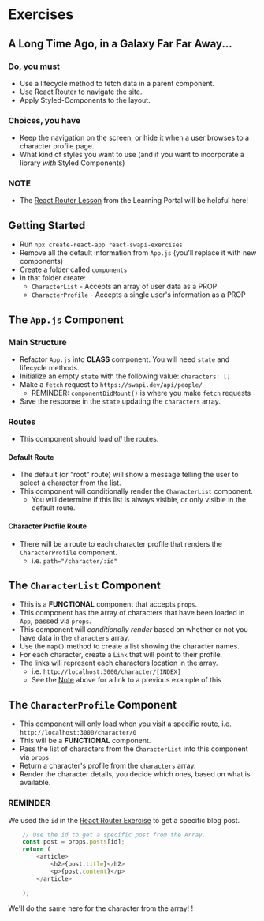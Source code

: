 # Exercises

## A Long Time Ago, in a Galaxy Far Far Away...

### Do, you must

* Use a lifecycle method to fetch data in a parent component.
* Use React Router to navigate the site.
* Apply Styled-Components to the layout.

### Choices, you have

* Keep the navigation on the screen, or hide it when a user browses to a character profile page.
* What kind of styles you want to use (and if you want to incorporate a library _with_ Styled Components)

### NOTE

* The [React Router Lesson](https://learn.digitalcrafts.com/immersive/lessons/full-stack-frameworks/react-router/#blog-posts-list-and-detail) from the Learning Portal will be helpful here!

## Getting Started

* Run `npx create-react-app react-swapi-exercises`
* Remove all the default information from `App.js` (you'll replace it with new components)
* Create a folder called `components`
* In that folder create:
  * `CharacterList` - Accepts an array of user data as a PROP
  * `CharacterProfile` - Accepts a single user's information as a PROP

## The `App.js` Component

### Main Structure

* Refactor `App.js` into **CLASS** component. You will need `state` and lifecycle methods.
* Initialize an empty `state` with the following value: `characters: []`
* Make a `fetch` request to `https://swapi.dev/api/people/`
  * REMINDER: `componentDidMount()` is where you make `fetch` requests
* Save the response in the `state` updating the `characters` array.

### Routes

* This component should load _all_ the routes.

#### Default Route

* The default (or "root" route) will show a message telling the user to select a character from the list.
* This component will conditionally render the `CharacterList` component.
  * You will determine if this list is always visible, or only visible in the default route.

#### Character Profile Route

* There will be a route to each character profile that renders the `CharacterProfile` component.
  * i.e. `path="/character/:id"`

## The `CharacterList` Component

* This is a **FUNCTIONAL** component that accepts `props`.
* This component has the array of characters that have been loaded in `App`, passed via `props`.
* This component will _conditionally render_ based on whether or not you have data in the `characters` array.
* Use the `map()` method to create a list showing the character names.
* For each character, create a `Link` that will point to their profile.
* The links will represent each characters location in the array.
  * i.e. `http://localhost:3000/character/[INDEX]`
  * See the [Note](#note) above for a link to a previous example of this

## The `CharacterProfile` Component

* This component will only load when you visit a specific route, i.e. `http://localhost:3000/character/0`
* This will be a **FUNCTIONAL** component.
* Pass the list of characters from the `CharacterList` into this component via `props`
* Return a character's profile from the `characters` array.
* Render the character details, you decide which ones, based on what is available.

### REMINDER

We used the `id` in the [React Router Exercise](https://learn.digitalcrafts.com/immersive/lessons/full-stack-frameworks/react-router/#blog-posts-list-and-detail) to get a specific blog post.

```js
    // Use the id to get a specific post from the Array.
    const post = props.posts[id];
    return (
        <article>
            <h2>{post.title}</h2>
            <p>{post.content}</p>
        </article>

    );
```

We'll do the same here for the character from the array!
!
